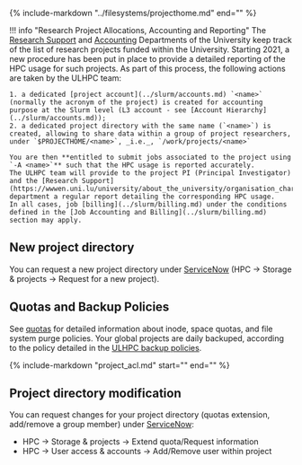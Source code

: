 {%
   include-markdown "../filesystems/projecthome.md"
   end="<!--intro-end-->"
%}

!!! info "Research Project Allocations, Accounting and Reporting"
    The [Research Support](https://wwwen.uni.lu/university/about_the_university/organisation_charts/organisation_chart_rectorate_central_administration/research_support_department) and [Accounting](https://wwwen.uni.lu/universite/presentation/organigrammes/organigramme_rectorat_administration_centrale/service_des_finances_et_de_la_comptabilite) Departments of the University keep track of the list of research projects funded within the University.
    Starting 2021, a new procedure has been put in place to provide a detailed reporting of the HPC usage for such projects.
    As part of this process, the following actions are taken by the ULHPC team:

    1. a dedicated [project account](../slurm/accounts.md) `<name>` (normally the acronym of the project) is created for accounting purpose at the Slurm level (L3 account - see [Account Hierarchy](../slurm/accounts.md));
    2. a dedicated project directory with the same name (`<name>`) is created, allowing to share data within a group of project researchers, under `$PROJECTHOME/<name>`, _i.e._, `/work/projects/<name>`

    You are then **entitled to submit jobs associated to the project using `-A <name>`** such that the HPC usage is reported accurately.
    The ULHPC team will provide to the project PI (Principal Investigator) and the [Research Support](https://wwwen.uni.lu/university/about_the_university/organisation_charts/organisation_chart_rectorate_central_administration/research_support_department) department a regular report detailing the corresponding HPC usage.
    In all cases, job [billing](../slurm/billing.md) under the conditions defined in the [Job Accounting and Billing](../slurm/billing.md) section may apply.

## New project directory

You can request a new project directory under [ServiceNow](https://hpc.uni.lu/support/) (HPC &rarr; Storage & projects &rarr; Request for a new project).

## Quotas and Backup Policies

See [quotas](../filesystems/quotas.md) for detailed information about inode, space quotas, and file system purge policies.
Your global projects are daily backuped, according to the policy detailed in the [ULHPC backup policies](backups.md).

{%
   include-markdown "project_acl.md"
   start="<!--start-warning-clusterusers-->"
   end="<!--end-warning-clusterusers-->"
%}

## Project directory modification

You can request changes for your project directory (quotas extension, add/remove a group member) under [ServiceNow](https://hpc.uni.lu/support/):

* HPC &rarr; Storage & projects &rarr; Extend quota/Request information
* HPC &rarr; User access & accounts &rarr; Add/Remove user within project
